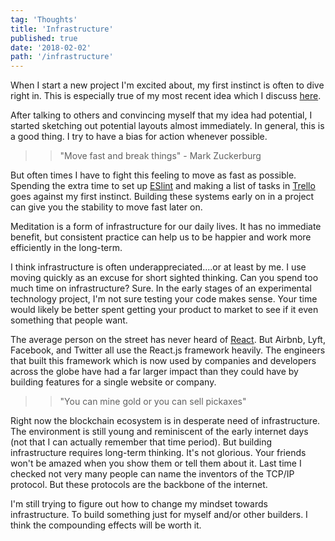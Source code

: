 ```yaml
---
tag: 'Thoughts'
title: 'Infrastructure'
published: true
date: '2018-02-02'
path: '/infrastructure'
---
```


When I start a new project I'm excited about, my first instinct is often to dive right in. This is especially true of my most recent idea which I discuss [here](http://taylormilliman.me/a-spark).

After talking to others and convincing myself that my idea had potential, I started sketching out potential layouts almost immediately.  In general, this is a good thing.  I try to have a bias for action whenever possible.

>> "Move fast and break things" - Mark Zuckerburg

But often times I have to fight this feeling to move as fast as possible.  Spending the extra time to set up [ESlint](https://eslint.org/) and making a list of tasks in [Trello](https://trello.com/) goes against my first instinct.  Building these systems early on in a project can give you the stability to move fast later on.

Meditation is a form of infrastructure for our daily lives.  It has no immediate benefit, but consistent practice can help us to be happier and work more efficiently in the long-term.

I think infrastructure is often underappreciated....or at least by me.  I use moving quickly as an excuse for short sighted thinking. Can you spend too much time on infrastructure?  Sure.  In the early stages of an experimental technology project, I'm not sure testing your code makes sense.  Your time would likely be better spent getting your product to market to see if it even something that people want.

The average person on the street has never heard of [React](https://reactjs.org/).  But Airbnb, Lyft, Facebook, and Twitter all use the React.js framework heavily.  The engineers that built this framework which is now used by companies and developers across the globe have had a far larger impact than they could have by building features for a single website or company.
 
>>"You can mine gold or you can sell pickaxes"

Right now the blockchain ecosystem is in desperate need of infrastructure.  The environment is still young and reminiscent of the early internet days (not that I can actually remember that time period).  But building infrastructure requires long-term thinking.  It's not glorious.  Your friends won't be amazed when you show them or tell them about it. Last time I checked not very many people can name the inventors of the TCP/IP protocol. But these protocols are the backbone of the internet.

I'm still trying to figure out how to change my mindset towards infrastructure.  To build something just for myself and/or other builders.  I think the compounding effects will be worth it.